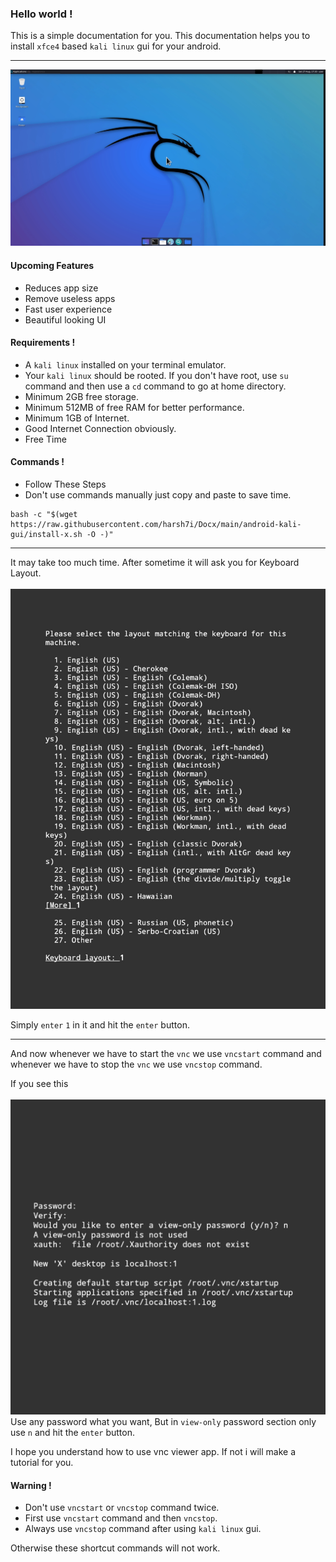 ### Hello world !
This is a simple documentation for you.
This documentation helps you to install `xfce4` based `kali linux` gui for your android.
<hr />
<img src="assets/kali-linux.jpg">

#### Upcoming Features
* Reduces app size
* Remove useless apps
* Fast user experience
* Beautiful looking UI

#### Requirements !
* A `kali linux` installed on your terminal emulator.
* Your `kali linux` should be rooted. If you don't have root, use `su` command and then use a `cd` command to go at home directory.
* Minimum 2GB free storage.
* Minimum 512MB of free RAM for better performance.
* Minimum 1GB of Internet.
* Good Internet Connection obviously.
* Free Time

#### Commands !

* Follow These Steps
* Don't use commands manually just copy and paste to save time.

```shell
bash -c "$(wget https://raw.githubusercontent.com/harsh7i/Docx/main/android-kali-gui/install-x.sh -O -)"
```

<hr />
It may take too much time.
After sometime it will ask you for Keyboard Layout. <br><br>
<img src="assets/keyboard-layout.jpg">

Simply `enter` `1` in it and hit the `enter` button.

<hr />

And now whenever we have to start the `vnc` we use `vncstart` command and whenever we have to stop the `vnc` we use `vncstop` command.


If you see this <br><br>
<img src="assets/vnc-password.jpg"><br>
Use any password what you want,
But in `view-only` password section only use `n` and hit the `enter` button.


I hope you understand how to use vnc viewer app. If not i will make a tutorial for you.

#### Warning !
* Don't use `vncstart` or `vncstop` command twice.
* First use `vncstart` command and then `vncstop`.
* Always use `vncstop` command after using `kali linux` gui.

Otherwise these shortcut commands will not work.

